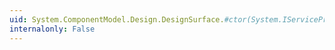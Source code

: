 ```yaml
---
uid: System.ComponentModel.Design.DesignSurface.#ctor(System.IServiceProvider)
internalonly: False
---
```

